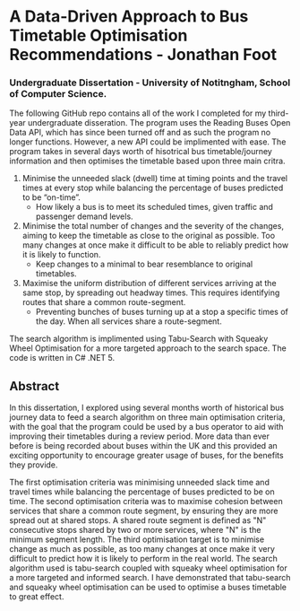 # A Data-Driven Approach to Bus Timetable Optimisation Recommendations - Jonathan Foot
### Undergraduate Dissertation - University of Notitngham, School of Computer Science.

The following GitHub repo contains all of the work I completed for my third-year undergraduate disseration. The program uses the Reading Buses Open Data API, which has since been turned off and as such the program no longer functions. However, a new API could be implimented with ease. The program takes in several days worth of hisotrical bus timetable/journey information and then optimises the timetable based upon three main critra. 

1. Minimise the unneeded slack (dwell) time at timing points and the travel times at every stop while balancing the percentage of buses predicted to be “on-time”. 
    * How likely a bus is to meet its scheduled times, given traffic and passenger demand levels.
2. Minimise the total number of changes and the severity of the changes, aiming to keep the timetable as close to the original as possible. Too many changes at once make it difficult to be able to reliably predict how it is likely to function.
    * Keep changes to a minimal to bear resemblance to original timetables.
3. Maximise the uniform distribution of different services arriving at the same stop, by spreading out headway times. This requires identifying routes that share a common route-segment.
    * Preventing bunches of buses turning up at a stop a specific times of the day. When all services share a route-segment. 

The search algorithm is implimented using Tabu-Search with Squeaky Wheel Optimisation for a more targeted approach to the search space. The code is written in C# .NET 5. 


## Abstract 
In this dissertation, I explored using several months worth of historical bus journey data to feed a search algorithm on three main optimisation criteria, with the goal that the program could be used by a bus operator to aid with improving their timetables during a review period. More data than ever before is being recorded about buses within the UK and this provided an exciting opportunity to encourage greater usage of buses, for the benefits they provide.

The first optimisation criteria was minimising unneeded slack time and travel times while balancing the percentage of buses predicted to be on time. The second optimisation criteria was to maximise cohesion between services that share a common route segment, by ensuring they are more spread out at shared stops. A shared route segment is defined as "N" consecutive stops shared by two or more services, where "N" is the minimum segment length. The third optimisation target is to minimise change as much as possible, as too many changes at once make it very difficult to predict how it is likely to perform in the real world. The search algorithm used is tabu-search coupled with squeaky wheel optimisation for a more targeted and informed search. I have demonstrated that tabu-search and squeaky wheel optimisation can be used to optimise a buses timetable to great effect.
